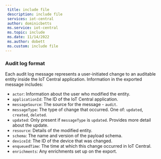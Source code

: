 ```yaml
---
 title: include file
 description: include file
 services: iot-central
 author: dominicbetts
 ms.service: iot-central
 ms.topic: include
 ms.date: 11/14/2022
 ms.author: dobett
 ms.custom: include file
---
```


### Audit log format

Each audit log message represents a user-initiated change to an auditable entity inside the IoT Central application. Information in the exported message includes:

- `actor`: Information about the user who modified the entity.
- `applicationId`: The ID of the IoT Central application.
- `messageSource`: The source for the message - `audit`.
- `messageType`: The type of change that occurred. One of: `updated`, `created`, `deleted`.
- `updated`: Only present if `messageType` is `updated`. Provides more detail about the update.
- `resource`: Details of the modified entity.
- `schema`: The name and version of the payload schema.
- `deviceId`:  The ID of the device that was changed.
- `enqueuedTime`: The time at which this change occurred in IoT Central.
- `enrichments`: Any enrichments set up on the export.